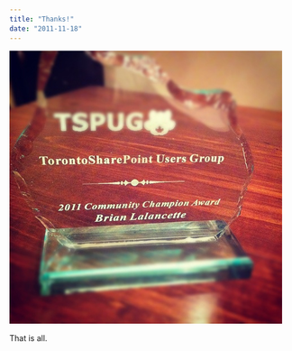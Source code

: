 ```yaml
---
title: "Thanks!"
date: "2011-11-18"
---
```


[![TSPUG 2011 Community Champion Award](images/TSPUG-Award.jpg)](http://spinsiders.com/brianlala/files/2011/11/TSPUG-Award.jpg)

That is all.
